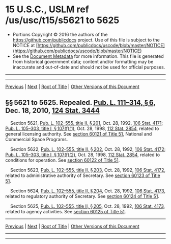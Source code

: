 ---
---

# 15 U.S.C., USLM ref /us/usc/t15/s5621 to 5625

* Portions Copyright © 2016 the authors of the https://github.com/publicdocs project.
  Use of this file is subject to the NOTICE at [https://github.com/publicdocs/uscode/blob/master/NOTICE](https://github.com/publicdocs/uscode/blob/master/NOTICE)
* See the [Document Metadata](././../../../../..//README.md) for more information.
  This file is generated from historical government data; content and/or formatting may be inaccurate and out-of-date and should not be used for official purposes.

----------
----------

[Previous](./../../../../..//us/usc/t15/ch82/schII/m__us_usc_t15_ch82_schII.md) | [Next](./../../../../..//us/usc/t15/ch82/schIII/m__us_usc_t15_ch82_schIII.md) | [Root of Title](./../../../../../) | [Other Versions of this Document](https://publicdocs.github.io/go/links?ns=uslm&ref=%2Fus%2Fusc%2Ft15%2Fs5621+to+5625)

## §§ 5621 to 5625. Repealed. [Pub. L. 111–314, § 6][/us/pl/111/314/s6], Dec. 18, 2010, [124 Stat. 3444][/us/stat/124/3444]

    Section 5621, [Pub. L. 102–555, title II, § 201][/us/pl/102/555/s201], Oct. 28, 1992, [106 Stat. 4171][/us/stat/106/4171]; [Pub. L. 105–303, title I, § 107(f)(1)][/us/pl/105/303/s107/f/1], Oct. 28, 1998, [112 Stat. 2854][/us/stat/112/2854], related to general licensing authority. See [section 60121 of Title 51][/us/usc/t51/s60121], National and Commercial Space Programs.

    Section 5622, [Pub. L. 102–555, title II, § 202][/us/pl/102/555/s202], Oct. 28, 1992, [106 Stat. 4172][/us/stat/106/4172]; [Pub. L. 105–303, title I, § 107(f)(2)][/us/pl/105/303/s107/f/2], Oct. 28, 1998, [112 Stat. 2854][/us/stat/112/2854], related to conditions for operation. See [section 60122 of Title 51][/us/usc/t51/s60122].

    Section 5623, [Pub. L. 102–555, title II, § 203][/us/pl/102/555/s203], Oct. 28, 1992, [106 Stat. 4172][/us/stat/106/4172], related to administrative authority of Secretary. See [section 60123 of Title 51][/us/usc/t51/s60123].

    Section 5624, [Pub. L. 102–555, title II, § 204][/us/pl/102/555/s204], Oct. 28, 1992, [106 Stat. 4173][/us/stat/106/4173], related to regulatory authority of Secretary. See [section 60124 of Title 51][/us/usc/t51/s60124].

    Section 5625, [Pub. L. 102–555, title II, § 205][/us/pl/102/555/s205], Oct. 28, 1992, [106 Stat. 4173][/us/stat/106/4173], related to agency activities. See [section 60125 of Title 51][/us/usc/t51/s60125].

----------

[Previous](./../../../../..//us/usc/t15/ch82/schII/m__us_usc_t15_ch82_schII.md) | [Next](./../../../../..//us/usc/t15/ch82/schIII/m__us_usc_t15_ch82_schIII.md) | [Root of Title](./../../../../../) | [Other Versions of this Document](https://publicdocs.github.io/go/links?ns=uslm&ref=%2Fus%2Fusc%2Ft15%2Fs5621+to+5625)

----------
----------

[/us/pl/111/314/s6]: https://publicdocs.github.io/go/links?ns=uslm&ref=%2Fus%2Fpl%2F111%2F314%2Fs6
[/us/stat/124/3444]: https://publicdocs.github.io/go/links?ns=uslm&ref=%2Fus%2Fstat%2F124%2F3444
[/us/pl/102/555/s201]: https://publicdocs.github.io/go/links?ns=uslm&ref=%2Fus%2Fpl%2F102%2F555%2Fs201
[/us/stat/106/4171]: https://publicdocs.github.io/go/links?ns=uslm&ref=%2Fus%2Fstat%2F106%2F4171
[/us/pl/105/303/s107/f/1]: https://publicdocs.github.io/go/links?ns=uslm&ref=%2Fus%2Fpl%2F105%2F303%2Fs107%2Ff%2F1
[/us/stat/112/2854]: https://publicdocs.github.io/go/links?ns=uslm&ref=%2Fus%2Fstat%2F112%2F2854
[/us/usc/t51/s60121]: https://publicdocs.github.io/go/links?ns=uslm&ref=%2Fus%2Fusc%2Ft51%2Fs60121
[/us/pl/102/555/s202]: https://publicdocs.github.io/go/links?ns=uslm&ref=%2Fus%2Fpl%2F102%2F555%2Fs202
[/us/stat/106/4172]: https://publicdocs.github.io/go/links?ns=uslm&ref=%2Fus%2Fstat%2F106%2F4172
[/us/pl/105/303/s107/f/2]: https://publicdocs.github.io/go/links?ns=uslm&ref=%2Fus%2Fpl%2F105%2F303%2Fs107%2Ff%2F2
[/us/stat/112/2854]: https://publicdocs.github.io/go/links?ns=uslm&ref=%2Fus%2Fstat%2F112%2F2854
[/us/usc/t51/s60122]: https://publicdocs.github.io/go/links?ns=uslm&ref=%2Fus%2Fusc%2Ft51%2Fs60122
[/us/pl/102/555/s203]: https://publicdocs.github.io/go/links?ns=uslm&ref=%2Fus%2Fpl%2F102%2F555%2Fs203
[/us/stat/106/4172]: https://publicdocs.github.io/go/links?ns=uslm&ref=%2Fus%2Fstat%2F106%2F4172
[/us/usc/t51/s60123]: https://publicdocs.github.io/go/links?ns=uslm&ref=%2Fus%2Fusc%2Ft51%2Fs60123
[/us/pl/102/555/s204]: https://publicdocs.github.io/go/links?ns=uslm&ref=%2Fus%2Fpl%2F102%2F555%2Fs204
[/us/stat/106/4173]: https://publicdocs.github.io/go/links?ns=uslm&ref=%2Fus%2Fstat%2F106%2F4173
[/us/usc/t51/s60124]: https://publicdocs.github.io/go/links?ns=uslm&ref=%2Fus%2Fusc%2Ft51%2Fs60124
[/us/pl/102/555/s205]: https://publicdocs.github.io/go/links?ns=uslm&ref=%2Fus%2Fpl%2F102%2F555%2Fs205
[/us/stat/106/4173]: https://publicdocs.github.io/go/links?ns=uslm&ref=%2Fus%2Fstat%2F106%2F4173
[/us/usc/t51/s60125]: https://publicdocs.github.io/go/links?ns=uslm&ref=%2Fus%2Fusc%2Ft51%2Fs60125


